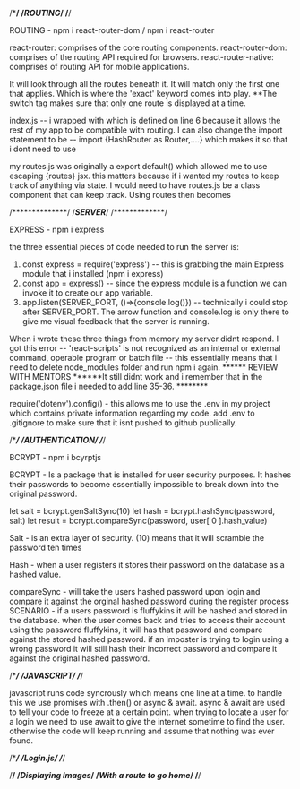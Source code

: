 /***************/
/***ROUTING***/
/**************/

ROUTING - npm i react-router-dom / npm i react-router

react-router: comprises of the core routing components.
react-router-dom: comprises of the routing API required for browsers.
react-router-native: comprises of routing API for mobile applications.

<Switch> It will look through all the routes beneath it. It will match only the first one that applies. Which is where the 'exact' keyword comes into play. **The switch tag makes sure that only one route is displayed at a time. </Switch>

index.js -- i wrapped <App /> with <Router> which is defined on line 6 because it allows the rest of my app to be compatible with routing. I can also change the import statement to be -- import {HashRouter as Router,....} which makes it so that i dont need to use <HashRouter></HashRouter>

my routes.js was originally a export default() which allowed me to use escaping {routes} jsx. this matters because if i wanted my routes to keep track of anything via state. I would need to have routes.js be a class component that can keep track. Using routes then becomes <Routes />

/**************/
/***SERVER***/
/*************/

EXPRESS - npm i express

the three essential pieces of code needed to run the server is: 
1. const express = require('express') -- this is grabbing the main Express module that i installed (npm i express)
2. const app = express() -- since the express module is a function we can invoke it to create our app variable.
3. app.listen(SERVER_PORT, ()=>{console.log()}) -- technically i could stop after SERVER_PORT. The arrow function and console.log is only there to give me visual feedback that the server is running.

When i wrote these three things from memory my server didnt respond. I got this error -- 'react-scripts' is not recognized as an internal or external command, operable program or batch file -- this essentially means that i need to delete node_modules folder and run npm i again. ****** REVIEW WITH MENTORS ******It still didnt work and i remember that in the package.json file i needed to add line 35-36. ********

require('dotenv').config() - this allows me to use the .env in my project which contains private information regarding my code. add .env to .gitignore to make sure that it isnt pushed to github publically.

/**********************/
/***AUTHENTICATION***/
/*********************/

BCRYPT - npm i bcyrptjs

BCRYPT - Is a package that is installed for user security purposes. It hashes their passwords to become essentially impossible to break down into the original password. 

let salt = bcrypt.genSaltSync(10)
let hash = bcrypt.hashSync(password, salt)
let result = bcrypt.compareSync(password, user[ 0 ].hash_value)


Salt - is an extra layer of security. (10) means that it will scramble the password ten times

Hash - when a user registers it stores their password on the database as a hashed value. 

compareSync - will take the users hashed password upon login and compare it against the orginal hashed password during the register process SCENARIO - if a users password is fluffykins it will be hashed and stored in the database. when the user comes back and tries to access their account using the password fluffykins, it will has that password and compare against the stored hashed password. if an imposter is trying to login using a wrong password it will still hash their incorrect password and compare it against the original hashed password.

/******************/
/***JAVASCRIPT***/
/*****************/

javascript runs code syncrously which means one line at a time. to handle this we use promises with .then() or async & await.
async & await are used to tell your code to freeze at a certain point. when trying to locate a user for a login we need to use await to give the internet sometime to find the user. otherwise the code will keep running and assume that nothing was ever found.


/****************/
/***Login.js***/
/***************/

/******************************/
/***Displaying Images***/
/***With a route to go home***/
/******************************/
